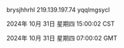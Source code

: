 brysjhhrhl 219.139.197.74 yqqlmgsycl

2024年 10月 31日 星期四 15:00:02 CST

2024年 10月 31日 星期四 07:00:02 GMT
